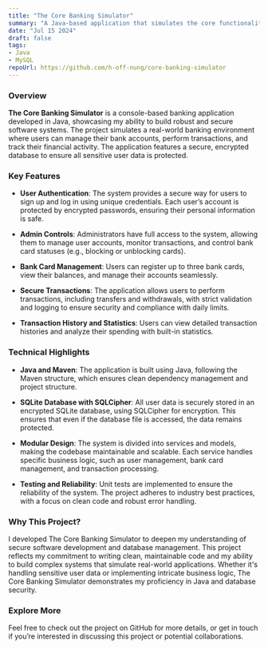 ```yaml
---
title: "The Core Banking Simulator"
summary: "A Java-based application that simulates the core functionalities of a bank."
date: "Jul 15 2024"
draft: false
tags:
- Java
- MySQL
repoUrl: https://github.com/h-off-nung/core-banking-simulator
---
```


### Overview

**The Core Banking Simulator** is a console-based banking application developed in Java, showcasing my ability to build robust and secure software systems. The project simulates a real-world banking environment where users can manage their bank accounts, perform transactions, and track their financial activity. The application features a secure, encrypted database to ensure all sensitive user data is protected.

### Key Features

- **User Authentication**: The system provides a secure way for users to sign up and log in using unique credentials. Each user’s account is protected by encrypted passwords, ensuring their personal information is safe.
  
- **Admin Controls**: Administrators have full access to the system, allowing them to manage user accounts, monitor transactions, and control bank card statuses (e.g., blocking or unblocking cards).

- **Bank Card Management**: Users can register up to three bank cards, view their balances, and manage their accounts seamlessly.

- **Secure Transactions**: The application allows users to perform transactions, including transfers and withdrawals, with strict validation and logging to ensure security and compliance with daily limits.

- **Transaction History and Statistics**: Users can view detailed transaction histories and analyze their spending with built-in statistics.

### Technical Highlights

- **Java and Maven**: The application is built using Java, following the Maven structure, which ensures clean dependency management and project structure.
  
- **SQLite Database with SQLCipher**: All user data is securely stored in an encrypted SQLite database, using SQLCipher for encryption. This ensures that even if the database file is accessed, the data remains protected.

- **Modular Design**: The system is divided into services and models, making the codebase maintainable and scalable. Each service handles specific business logic, such as user management, bank card management, and transaction processing.

- **Testing and Reliability**: Unit tests are implemented to ensure the reliability of the system. The project adheres to industry best practices, with a focus on clean code and robust error handling.

### Why This Project?

I developed The Core Banking Simulator to deepen my understanding of secure software development and database management. This project reflects my commitment to writing clean, maintainable code and my ability to build complex systems that simulate real-world applications. Whether it's handling sensitive user data or implementing intricate business logic, The Core Banking Simulator demonstrates my proficiency in Java and database security.

### Explore More

Feel free to check out the project on GitHub for more details, or get in touch if you’re interested in discussing this project or potential collaborations.
